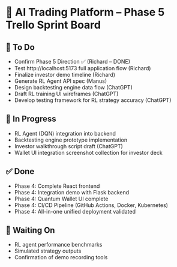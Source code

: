 # 🧩 AI Trading Platform – Phase 5 Trello Sprint Board

## 📌 To Do
- Confirm Phase 5 Direction ✅ (Richard – DONE)
- Test http://localhost:5173 full application flow (Richard)
- Finalize investor demo timeline (Richard)
- Generate RL Agent API spec (Manus)
- Design backtesting engine data flow (ChatGPT)
- Draft RL training UI wireframes (ChatGPT)
- Develop testing framework for RL strategy accuracy (ChatGPT)

## 🚧 In Progress
- RL Agent (DQN) integration into backend
- Backtesting engine prototype implementation
- Investor walkthrough script draft (ChatGPT)
- Wallet UI integration screenshot collection for investor deck

## ✅ Done
- Phase 4: Complete React frontend
- Phase 4: Integration demo with Flask backend
- Phase 4: Quantum Wallet UI complete
- Phase 4: CI/CD Pipeline (GitHub Actions, Docker, Kubernetes)
- Phase 4: All-in-one unified deployment validated

## 🔁 Waiting On
- RL agent performance benchmarks
- Simulated strategy outputs
- Confirmation of demo recording tools